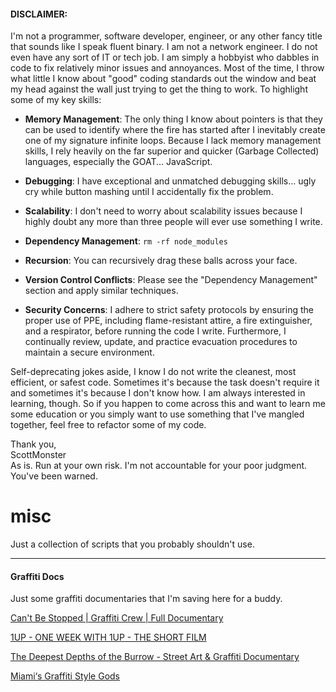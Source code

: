#### DISCLAIMER:

I'm not a programmer, software developer, engineer, or any other fancy title that sounds like I speak fluent binary. I am not a network engineer. I do not even have any sort of IT or tech job. I am simply a hobbyist who dabbles in code to fix relatively minor issues and annoyances. Most of the time, I throw what little I know about "good" coding standards out the window and beat my head against the wall just trying to get the thing to work. To highlight some of my key skills:

- **Memory Management**: The only thing I know about pointers is that they can be used to identify where the fire has started after I inevitably create one of my signature infinite loops. Because I lack memory management skills, I rely heavily on the far superior and quicker (Garbage Collected) languages, especially the GOAT... JavaScript.

- **Debugging**: I have exceptional and unmatched debugging skills... ugly cry while button mashing until I accidentally fix the problem.

- **Scalability**: I don't need to worry about scalability issues because I highly doubt any more than three people will ever use something I write.

- **Dependency Management**: `rm -rf node_modules`

- **Recursion**: You can recursively drag these balls across your face.

- **Version Control Conflicts**: Please see the "Dependency Management" section and apply similar techniques.

- **Security Concerns**: I adhere to strict safety protocols by ensuring the proper use of PPE, including flame-resistant attire, a fire extinguisher, and a respirator, before running the code I write. Furthermore, I continually review, update, and practice evacuation procedures to maintain a secure environment.

Self-deprecating jokes aside, I know I do not write the cleanest, most efficient, or safest code. Sometimes it's because the task doesn't require it and sometimes it's because I don't know how. I am always interested in learning, though. So if you happen to come across this and want to learn me some education or you simply want to use something that I've mangled together, feel free to refactor some of my code.

Thank you,  
ScottMonster <br>
As is. Run at your own risk. I'm not accountable for your poor judgment. You've been warned.

# misc
Just a collection of scripts that you probably shouldn't use.

---

#### Graffiti Docs
Just some graffiti documentaries that I'm saving here for a buddy.

[Can't Be Stopped | Graffiti Crew | Full Documentary](https://www.youtube.com/watch?v=HxoUg-kWerI)

[1UP - ONE WEEK WITH 1UP - THE SHORT FILM](https://www.youtube.com/watch?v=i9V18HUoZcc)

[The Deepest Depths of the Burrow - Street Art & Graffiti Documentary](https://www.youtube.com/watch?v=ln54lV-vm94)

[Miami‘s Graffiti Style Gods](https://www.youtube.com/watch?v=RUV1xOvMwsI)